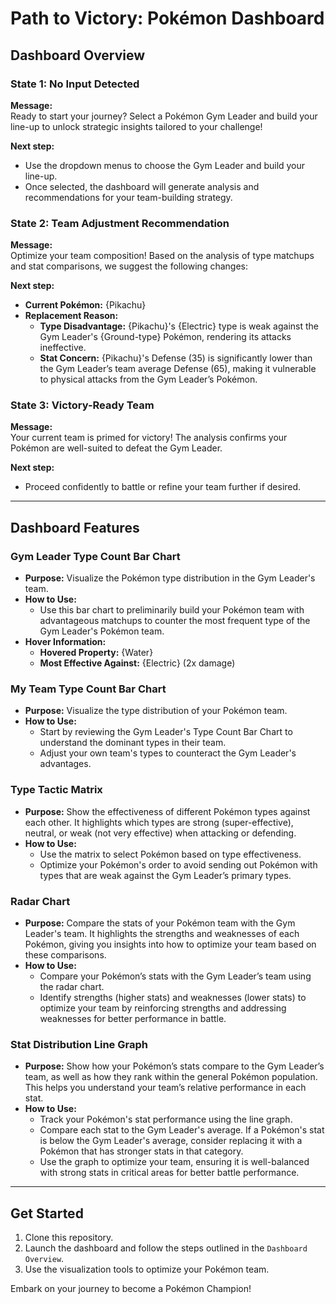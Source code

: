 # Path to Victory: Pokémon Dashboard

## Dashboard Overview

### State 1: No Input Detected
**Message:**  
Ready to start your journey? Select a Pokémon Gym Leader and build your line-up to unlock strategic insights tailored to your challenge!

**Next step:**
- Use the dropdown menus to choose the Gym Leader and build your line-up.
- Once selected, the dashboard will generate analysis and recommendations for your team-building strategy.

### State 2: Team Adjustment Recommendation
**Message:**  
Optimize your team composition! Based on the analysis of type matchups and stat comparisons, we suggest the following changes:

**Next step:**
- **Current Pokémon:** {Pikachu}
- **Replacement Reason:**  
  - **Type Disadvantage:** {Pikachu}'s {Electric} type is weak against the Gym Leader's {Ground-type} Pokémon, rendering its attacks ineffective.
  - **Stat Concern:** {Pikachu}'s Defense (35) is significantly lower than the Gym Leader’s team average Defense (65), making it vulnerable to physical attacks from the Gym Leader’s Pokémon.

### State 3: Victory-Ready Team
**Message:**  
Your current team is primed for victory! The analysis confirms your Pokémon are well-suited to defeat the Gym Leader.

**Next step:**
- Proceed confidently to battle or refine your team further if desired.

---

## Dashboard Features

### Gym Leader Type Count Bar Chart
- **Purpose:** Visualize the Pokémon type distribution in the Gym Leader's team.
- **How to Use:**
  - Use this bar chart to preliminarily build your Pokémon team with advantageous matchups to counter the most frequent type of the Gym Leader's Pokémon team.
- **Hover Information:**  
  - **Hovered Property:** {Water}  
  - **Most Effective Against:** {Electric} (2x damage)

### My Team Type Count Bar Chart
- **Purpose:** Visualize the type distribution of your Pokémon team.
- **How to Use:**
  - Start by reviewing the Gym Leader's Type Count Bar Chart to understand the dominant types in their team.
  - Adjust your own team's types to counteract the Gym Leader's advantages.

### Type Tactic Matrix
- **Purpose:** Show the effectiveness of different Pokémon types against each other. It highlights which types are strong (super-effective), neutral, or weak (not very effective) when attacking or defending.
- **How to Use:**
  - Use the matrix to select Pokémon based on type effectiveness.
  - Optimize your Pokémon's order to avoid sending out Pokémon with types that are weak against the Gym Leader’s primary types.

### Radar Chart
- **Purpose:** Compare the stats of your Pokémon team with the Gym Leader's team. It highlights the strengths and weaknesses of each Pokémon, giving you insights into how to optimize your team based on these comparisons.
- **How to Use:**
  - Compare your Pokémon’s stats with the Gym Leader’s team using the radar chart.
  - Identify strengths (higher stats) and weaknesses (lower stats) to optimize your team by reinforcing strengths and addressing weaknesses for better performance in battle.

### Stat Distribution Line Graph
- **Purpose:** Show how your Pokémon’s stats compare to the Gym Leader’s team, as well as how they rank within the general Pokémon population. This helps you understand your team’s relative performance in each stat.
- **How to Use:**
  - Track your Pokémon's stat performance using the line graph.
  - Compare each stat to the Gym Leader's average. If a Pokémon's stat is below the Gym Leader's average, consider replacing it with a Pokémon that has stronger stats in that category.
  - Use the graph to optimize your team, ensuring it is well-balanced with strong stats in critical areas for better battle performance.

---

## Get Started
1. Clone this repository.
2. Launch the dashboard and follow the steps outlined in the `Dashboard Overview`.
3. Use the visualization tools to optimize your Pokémon team.

Embark on your journey to become a Pokémon Champion!
